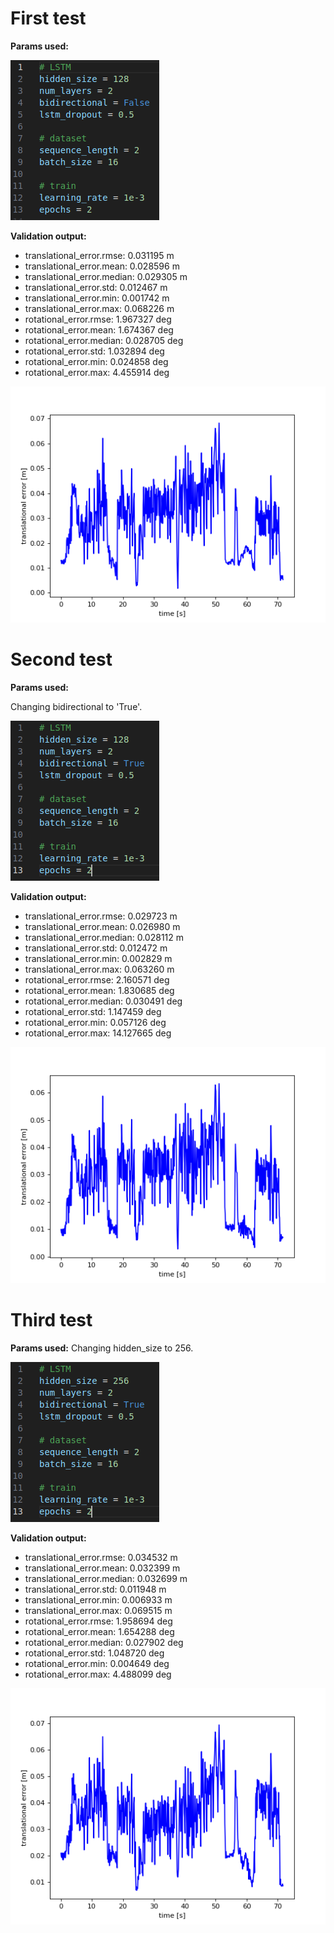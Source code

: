# First test

**Params used:**

![](params_1.png)

**Validation output:** 

- translational_error.rmse: 0.031195 m
- translational_error.mean: 0.028596 m
- translational_error.median: 0.029305 m
- translational_error.std: 0.012467 m
- translational_error.min: 0.001742 m
- translational_error.max: 0.068226 m
- rotational_error.rmse: 1.967327 deg
- rotational_error.mean: 1.674367 deg
- rotational_error.median: 0.028705 deg
- rotational_error.std: 1.032894 deg
- rotational_error.min: 0.024858 deg
- rotational_error.max: 4.455914 deg

![](resultado_1.png)




# Second test

**Params used:**

Changing bidirectional to 'True'.

![](params_2.png)


**Validation output:** 

- translational_error.rmse: 0.029723 m
- translational_error.mean: 0.026980 m
- translational_error.median: 0.028112 m
- translational_error.std: 0.012472 m
- translational_error.min: 0.002829 m
- translational_error.max: 0.063260 m
- rotational_error.rmse: 2.160571 deg
- rotational_error.mean: 1.830685 deg
- rotational_error.median: 0.030491 deg
- rotational_error.std: 1.147459 deg
- rotational_error.min: 0.057126 deg
- rotational_error.max: 14.127665 deg


![](resultado_2.png)

# Third test

**Params used:**
Changing hidden_size to 256.

![](params_3.png)


**Validation output:** 

- translational_error.rmse: 0.034532 m
- translational_error.mean: 0.032399 m
- translational_error.median: 0.032699 m
- translational_error.std: 0.011948 m
- translational_error.min: 0.006933 m
- translational_error.max: 0.069515 m
- rotational_error.rmse: 1.958694 deg
- rotational_error.mean: 1.654288 deg
- rotational_error.median: 0.027902 deg
- rotational_error.std: 1.048720 deg
- rotational_error.min: 0.004649 deg
- rotational_error.max: 4.488099 deg

![](resultado_3.png)